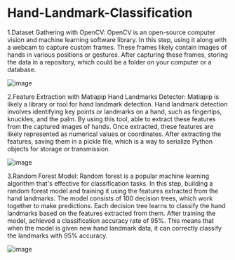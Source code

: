 # Hand-Landmark-Classification


1.Dataset Gathering with OpenCV: OpenCV is an open-source computer vision and machine learning software library. In this step, using it along with a webcam to capture custom frames. These frames likely contain images of hands in various positions or gestures. After capturing these frames, storing the data in a repository, which could be a folder on your computer or a database.

![image](https://github.com/JayaPradhi/Tamil_sign_language/assets/127920413/3910af09-8229-4b80-b27d-cb0ffd54d8fa)


2.Feature Extraction with Matiapip Hand Landmarks Detector: Matiapip is likely a library or tool for hand landmark detection. Hand landmark detection involves identifying key points or landmarks on a hand, such as fingertips, knuckles, and the palm. By using this tool, able to extract these features from the captured images of hands. Once extracted, these features are likely represented as numerical values or coordinates. After extracting the features, saving them in a pickle file, which is a way to serialize Python objects for storage or transmission.


![image](https://github.com/JayaPradhi/Tamil_sign_language/assets/127920413/cba5cace-1770-4758-86c7-1cb047d23e51)



3.Random Forest Model: Random forest is a popular machine learning algorithm that's effective for classification tasks. In this step, building a random forest model and training it using the features extracted from the hand landmarks. The model consists of 100 decision trees, which work together to make predictions. Each decision tree learns to classify the hand landmarks based on the features extracted from them. After training the model, achieved a classification accuracy rate of 95%. This means that when the model is given new hand landmark data, it can correctly classify the landmarks with 95% accuracy.

![image](https://github.com/JayaPradhi/Tamil_sign_language/assets/127920413/b1d9daad-5810-420f-a119-c28feb65484e)

